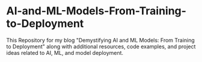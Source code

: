 # AI-and-ML-Models-From-Training-to-Deployment
This Repository for my blog "Demystifying AI and ML Models: From Training to Deployment" along with additional resources, code examples, and project ideas related to AI, ML, and model deployment.
